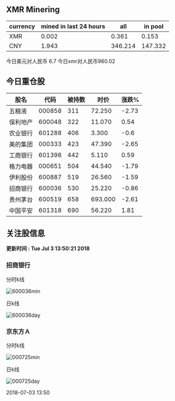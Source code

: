 ## XMR Minering

|currency|mined in last 24 hours|all|in pool|
|---|---|---|---|
|XMR|0.002|0.361|0.153|
|CNY|1.943|346.214|147.332|

今日美元对人民币 6.7	今日xmr对人民币960.02


## 今日重仓股 

|股名|代码|被持数|时价|涨跌%|
|---|---|---|---|---|
|五粮液|000858|311|72.250|-2.73|
|保利地产|600048|322|11.070|0.54|
|农业银行|601288|406|3.300|-0.6|
|美的集团|000333|423|47.390|-2.65|
|工商银行|601398|442|5.110|0.59|
|格力电器|000651|504|44.540|-1.79|
|伊利股份|600887|519|26.560|-1.59|
|招商银行|600036|530|25.220|-0.86|
|贵州茅台|600519|658|693.000|-2.61|
|中国平安|601318|690|56.220|1.81|

## 关注股信息
**更新时间 : Tue Jul  3 13:50:21 2018**
### 招商银行 
分时k线

![600036min](http://image.sinajs.cn/newchart/min/n/sh600036.gif)

日k线

![600036day](http://image.sinajs.cn/newchart/daily/n/sh600036.gif)

### 京东方Ａ 
分时k线

![000725min](http://image.sinajs.cn/newchart/min/n/sz000725.gif)

日k线

![000725day](http://image.sinajs.cn/newchart/daily/n/sz000725.gif)

2018-07-03 13:50